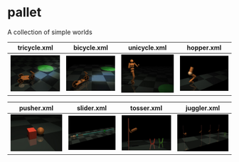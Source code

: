 # pallet
A collection of simple worlds

tricycle.xml           |  bicycle.xml       |unicycle.xml             | hopper.xml          
:-------------------------:|:-------------------------:|:-------------------------:|:-------------------------:
![Alt text](tricycle/tricycle.JPG?raw=false "tricycle") |  ![Alt text](bicycle/bicycle.JPG?raw=false "Bicycle") | ![Alt text](unicycle/unicycle.JPG?raw=false "humanoid on unicycle") | ![Alt text](hopper/hopper.JPG?raw=false "Hopper")

pusher.xml           |  slider.xml       |tosser.xml             | juggler.xml          
:-------------------------:|:-------------------------:|:-------------------------:|:-------------------------:
![Alt text](pusher/pusher.JPG?raw=false "Push a block") |  ![Alt text](slider/slider.JPG?raw=false "Slide on a rail") | ![Alt text](tosser/tosser.JPG?raw=false "Toss to a bin") | ![Alt text](juggler/juggler.JPG?raw=false "Juggle to a bin")
